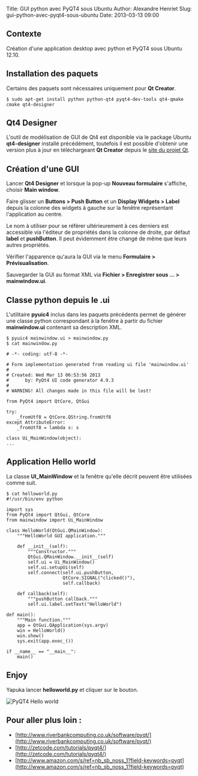 Title: GUI python avec PyQT4 sous Ubuntu
Author: Alexandre Henriet
Slug: gui-python-avec-pyqt4-sous-ubuntu
Date: 2013-03-13 09:00

## Contexte

Création d'une application desktop avec python et PyQT4 sous Ubuntu 12.10.

## Installation des paquets

Certains des paquets sont nécessaires uniquement pour **Qt Creator**.

    $ sudo apt-get install python python-qt4 pyqt4-dev-tools qt4-qmake cmake qt4-designer

## Qt4 Designer

L'outil de modélisation de GUI de Qt4 est disponible via le package Ubuntu **qt4-designer** installé précédément, toutefois il est possible d'obtenir une version plus à jour en téléchargeant **Qt Creator** depuis le [site du projet Qt](http://qt-project.org/downloads).

## Création d'une GUI

Lancer **Qt4 Designer** et lorsque la pop-up **Nouveau formulaire** s'affiche, choisir **Main window**.

Faire glisser un **Buttons > Push Button** et un **Display Widgets > Label** depuis la colonne des widgets à gauche sur
la fenêtre représentant l'application au centre.

Le nom à utiliser pour se référer ultérieurement à ces derniers est accessible via l'éditeur de propriétés dans la colonne de droite,
par défaut **label** et **pushButton**. Il peut évidemment être changé de même que leurs autres propriétés.

Vérifier l'apparence qu'aura la GUI via le menu **Formulaire > Prévisualisation**.

Sauvegarder la GUI au format XML via **Fichier > Enregistrer sous ... > mainwindow.ui**.

## Classe python depuis le .ui

L'utilitaire **pyuic4** inclus dans les paquets précédents permet de générer une classe python correspondant à la fenêtre à partir du fichier **mainwindow.ui** contenant sa description XML.

    $ pyuic4 mainwindow.ui > mainwindow.py
    $ cat mainwindow.py
    
    # -*- coding: utf-8 -*-
    
    # Form implementation generated from reading ui file 'mainwindow.ui'
    #
    # Created: Wed Mar 13 06:53:56 2013
    #      by: PyQt4 UI code generator 4.9.3
    #
    # WARNING! All changes made in this file will be lost!
    
    from PyQt4 import QtCore, QtGui
    
    try:
        _fromUtf8 = QtCore.QString.fromUtf8
    except AttributeError:
        _fromUtf8 = lambda s: s
    
    class Ui_MainWindow(object):
    ...

## Application Hello world

La classe **UI_MainWindow** et la fenêtre qu'elle décrit peuvent être utilisées comme suit.

    $ cat helloworld.py 
    #!/usr/bin/env python
    
    import sys
    from PyQt4 import QtGui, QtCore
    from mainwindow import Ui_MainWindow
    
    class HelloWorld(QtGui.QMainWindow):
        """HelloWorld GUI application."""
    
        def __init__(self):
            """Constructor."""
            QtGui.QMainWindow.__init__(self)
            self.ui = Ui_MainWindow()
            self.ui.setupUi(self)
            self.connect(self.ui.pushButton, 
                         QtCore.SIGNAL("clicked()"), 
                         self.callback)
    
        def callback(self):
            """pushButton callback."""
            self.ui.label.setText("HelloWorld")
    
    def main():
        """Main function."""
        app = QtGui.QApplication(sys.argv)
        win = HelloWorld()
        win.show()
        sys.exit(app.exec_())
    
    if __name__ == "__main__":
        main()

## Enjoy

Yapuka lancer **helloworld.py** et cliquer sur le bouton.

<img class="border" alt="PyQT4 Hello world" src="./theme/img/pyqt4.png" />


## Pour aller plus loin :

* [http://www.riverbankcomputing.co.uk/software/pyqt/](http://www.riverbankcomputing.co.uk/software/pyqt/)
* [http://zetcode.com/tutorials/pyqt4/](http://zetcode.com/tutorials/pyqt4/)
* [http://www.amazon.com/s/ref=nb_sb_noss_1?field-keywords=pyqt](http://www.amazon.com/s/ref=nb_sb_noss_1?field-keywords=pyqt)
